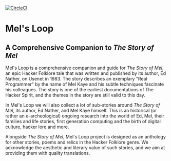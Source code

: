 [![CircleCI](https://dl.circleci.com/status-badge/img/gh/tomerlichtash/mels-loop/tree/master.svg?style=shield)](https://dl.circleci.com/status-badge/redirect/gh/tomerlichtash/mels-loop/tree/master)

# Mel's Loop

## A Comprehensive Companion to _The Story of Mel_

Mel's Loop is a comprehensive companion and guide for _The Story of Mel_, an epic Hacker Folklore tale that was written and published by its author, Ed Nather, on Usenet in 1983. The story describes an exemplary "Real Programmer" by the name of Mel Kaye and his subtle techniques fascinate his colleagues. The story is one of the earliest documentations of The Hacker Spirit, and the themes in the story are still valid to this day.

In Mel's Loop we will also collect a lot of sub-stories around _The Story of Mel_, its author, Ed Nather, and Mel Kaye himself. This is an historical (or rather an e-archeological) ongoing research into the world of Ed, Mel, their families and life stories, first generation computing and the birth of digital culture, hacker lore and more.

Alongside _The Story of Mel_, Mel's Loop project is designed as an anthology for other stories, poems and relics in the Hacker Folklore genre. We acknowledge the aesthetic and literary value of such stories, and we aim at providing them with quality translations.
